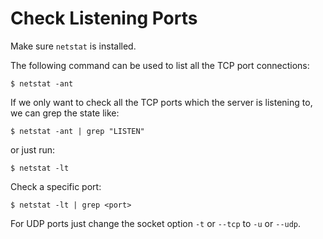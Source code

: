 # Check Listening Ports

Make sure `netstat` is installed.

The following command can be used to list all the TCP port connections:

```console
$ netstat -ant
```
If we only want to check all the TCP ports which the server is listening to, we can grep the state like:

```console
$ netstat -ant | grep "LISTEN"
```

or just run:

```console
$ netstat -lt
```

Check a specific port:

``` console
$ netstat -lt | grep <port>
```

For UDP ports just change the socket option `-t` or `--tcp` to `-u` or `--udp`.
